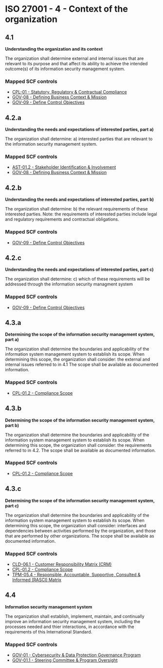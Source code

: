 # ISO 27001 - 4 - Context of the organization
## 4.1
**Understanding the organization and its context**

The organization shall determine external and internal issues that are relevant to its purpose and that affect its ability to achieve the intended outcome(s) of its information security management system.

### Mapped SCF controls
- [CPL-01 - Statutory, Regulatory & Contractual Compliance](../scf/cpl-01-statutory,regulatory&contractualcompliance.md)
- [GOV-08 - Defining Business Context & Mission](../scf/gov-08-definingbusinesscontext&mission.md)
- [GOV-09 - Define Control Objectives](../scf/gov-09-definecontrolobjectives.md)

## 4.2.a
**Understanding the needs and expectations of interested parties, part a)**

The organization shall determine: a) interested parties that are relevant to the information security management system.

### Mapped SCF controls
- [AST-01.2 - Stakeholder Identification & Involvement](../scf/ast-012-stakeholderidentification&involvement.md)
- [GOV-08 - Defining Business Context & Mission](../scf/gov-08-definingbusinesscontext&mission.md)

## 4.2.b
**Understanding the needs and expectations of interested parties, part b)**

The organization shall determine: b) the relevant requirements of these interested parties. Note: the requirements of interested parties  include legal and regulatory requirements and contractual obligations.

### Mapped SCF controls
- [GOV-09 - Define Control Objectives](../scf/gov-09-definecontrolobjectives.md)

## 4.2.c
**Understanding the needs and expectations of interested parties, part c)**

The organization shall determine: c) which of these requirements will be addressed through the information security managment system

### Mapped SCF controls
- [GOV-09 - Define Control Objectives](../scf/gov-09-definecontrolobjectives.md)

## 4.3.a
**Determining the scope of the information security management system, part a)**

The organization shall determine the boundaries and applicability of the information system management system to establish its scope. When determining this scope, the organization shall consider: the external and internal issues referred to in 4.1 The scope shall be available as documented information.

### Mapped SCF controls
- [CPL-01.2 - Compliance Scope](../scf/cpl-012-compliancescope.md)

## 4.3.b
**Determining the scope of the information security management system, part b)**

The organization shall determine the boundaries and applicability of the information system management system to establish its scope. When determining this scope, the organization shall consider: the requirements referred to in 4.2. The scope shall be available as documented information.

### Mapped SCF controls
- [CPL-01.2 - Compliance Scope](../scf/cpl-012-compliancescope.md)

## 4.3.c
**Determining the scope of the information security management system, part c)**

The organization shall determine the boundaries and applicability of the information system management system to establish its scope. When determining this scope, the organization shall consider: interfaces and dependencies between activities performed by the organization, and those that are performed by other organizations. The scope shall be available as documented information.

### Mapped SCF controls
- [CLD-06.1 - Customer Responsibility Matrix (CRM)](../scf/cld-061-customerresponsibilitymatrixcrm.md)
- [CPL-01.2 - Compliance Scope](../scf/cpl-012-compliancescope.md)
- [TPM-05.4 - Responsible, Accountable, Supportive, Consulted & Informed (RASCI) Matrix](../scf/tpm-054-responsible,accountable,supportive,consulted&informedrascimatrix.md)

## 4.4
**Information security management system**

The organization shall establish, implement, maintain, and continually improve an information security management system, including the processes needed and thier interactions, in accordance with the requirements of this International Standard.

### Mapped SCF controls
- [GOV-01 - Cybersecurity & Data Protection Governance Program](../scf/gov-01-cybersecurity&dataprotectiongovernanceprogram.md)
- [GOV-01.1 - Steering Committee & Program Oversight](../scf/gov-011-steeringcommittee&programoversight.md)

